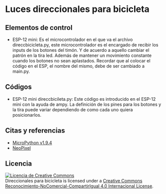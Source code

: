 # Luces direccionales para bicicleta
## Elementos de control
* ESP-12 mini: Es el microcontrolador en el que va el archivo direccbicicleta.py, este microcontrolador es el encargado de recibir los inputs de los botones del timón. Y de acuerdo a aquello cambiar el patrón en la tira led. Además de mantener un movimiento constante cuando los botones no sean aplastados. Recordar que al colocar el código en el ESP, el nombre del mismo, debe de ser cambiado a main.py.
## Códigos
* ESP-12 mini direccbicileta.py: Este código es introducido en el ESP-12 mini con la ayuda de ampy. La definición de los pines para los botones y la tira puede variar dependiendo de como cada uno quiera posicionarlos.
## Citas y referencias
* [MicroPython v1.9.4](https://docs.micropython.org/en/latest/)
* [NeoPixel](https://docs.micropython.org/en/latest/esp8266/tutorial/neopixel.html)
## Licencia
<a rel="license" href="http://creativecommons.org/licenses/by-nc-sa/4.0/"><img alt="Licencia de Creative Commons" style="border-width:0" src="https://i.creativecommons.org/l/by-nc-sa/4.0/88x31.png" /></a><br /><span xmlns:dct="http://purl.org/dc/terms/" property="dct:title">Direccionales para bicicleta</span> is licensed under a <a rel="license" href="http://creativecommons.org/licenses/by-nc-sa/4.0/">Creative Commons Reconocimiento-NoComercial-CompartirIgual 4.0 Internacional License</a>.

